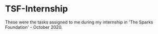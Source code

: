 # TSF-Internship
These were the tasks assigned to me during my internship in 'The Sparks Foundation' - October 2020.
